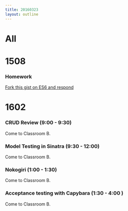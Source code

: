 ```yaml
---
title: 20160323
layout: outline
---
```


# All

# 1508

### Homework

[Fork this gist on ES6 and respond](https://gist.github.com/rrgayhart/8435729452a3e3ad8cd3)

# 1602

### CRUD Review (9:00 - 9:30)

Come to Classroom B.

### Model Testing in Sinatra (9:30 - 12:00)

Come to Classroom B.

### Nokogiri (1:00 - 1:30)

Come to Classroom B.

### Acceptance testing with Capybara (1:30 - 4:00 )

Come to Classroom B.
